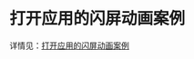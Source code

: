 # 打开应用的闪屏动画案例

详情见：[打开应用的闪屏动画案例](https://jspang.com/posts/2019/02/22/flutterdemo.html#第17节：打开应用的闪屏动画案例)